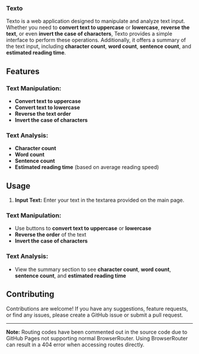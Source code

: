 ### Texto

Texto is a web application designed to manipulate and analyze text input. Whether you need to **convert text to uppercase** or **lowercase**, **reverse the text**, or even **invert the case of characters**, Texto provides a simple interface to perform these operations. Additionally, it offers a summary of the text input, including **character count**, **word count**, **sentence count**, and **estimated reading time**.

## Features

### Text Manipulation:

- **Convert text to uppercase**
- **Convert text to lowercase**
- **Reverse the text order**
- **Invert the case of characters**

### Text Analysis:

- **Character count**
- **Word count**
- **Sentence count**
- **Estimated reading time** (based on average reading speed)

## Usage

1. **Input Text:**
   Enter your text in the textarea provided on the main page.

### Text Manipulation:

- Use buttons to **convert text to uppercase** or **lowercase**
- **Reverse the order** of the text
- **Invert the case of characters**

### Text Analysis:

- View the summary section to see **character count**, **word count**, **sentence count**, and **estimated reading time**

## Contributing

Contributions are welcome! If you have any suggestions, feature requests, or find any issues, please create a GitHub issue or submit a pull request.

---

**Note:**
Routing codes have been commented out in the source code due to GitHub Pages not supporting normal BrowserRouter. Using BrowserRouter can result in a 404 error when accessing routes directly. 


